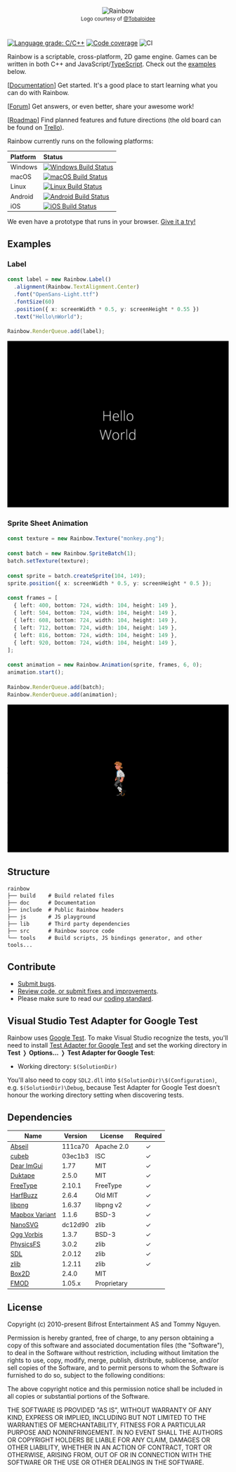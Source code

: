<p align="center">
  <img alt="Rainbow" src="src/Resources/logotype-horizontal.png" />
  <br />
  <span style="font-size: smaller;">
    Logo courtesy of <a href="https://github.com/Tobaloidee" rel="nofollow">@Tobaloidee</a>
  </span>
</p>

#

[![Language grade: C/C++][lgtm-cpp-badge]][lgtm-cpp]
[![Code coverage][codecov-badge]][codecov]
![CI](https://github.com/tido64/rainbow/workflows/CI/badge.svg?branch=master)

Rainbow is a scriptable, cross-platform, 2D game engine. Games can be written in
both C++ and JavaScript/[TypeScript](https://www.typescriptlang.org/). Check
out the [examples](#examples) below.

[[Documentation](https://tido64.github.io/rainbow/)] Get started. It's a good
place to start learning what you can do with Rainbow.

[[Forum](https://www.reddit.com/r/rainbowtech)] Get answers, or even better,
share your awesome work!

[[Roadmap](https://github.com/tido64/rainbow/projects)] Find planned features
and future directions (the old board can be found on
[Trello](https://trello.com/b/r2TqudY6/rainbow)).

Rainbow currently runs on the following platforms:

| Platform | Status                                                |
|:---------|:------------------------------------------------------|
| Windows  | [![Windows Build Status][azure-windows-badge]][azure] |
| macOS    | [![macOS Build Status][azure-macos-badge]][azure]     |
| Linux    | [![Linux Build Status][azure-linux-badge]][azure]     |
| Android  | [![Android Build Status][azure-android-badge]][azure] |
| iOS      | [![iOS Build Status][azure-ios-badge]][azure]         |

We even have a prototype that runs in your browser.
[Give it a try!](https://tido64.github.io/rainbow.js/)

## Examples

### Label

```typescript
const label = new Rainbow.Label()
  .alignment(Rainbow.TextAlignment.Center)
  .font("OpenSans-Light.ttf")
  .fontSize(60)
  .position({ x: screenWidth * 0.5, y: screenHeight * 0.55 })
  .text("Hello\nWorld");

Rainbow.RenderQueue.add(label);
```

![](doc/content/assets/hello-world.png)

### Sprite Sheet Animation

```typescript
const texture = new Rainbow.Texture("monkey.png");

const batch = new Rainbow.SpriteBatch(1);
batch.setTexture(texture);

const sprite = batch.createSprite(104, 149);
sprite.position({ x: screenWidth * 0.5, y: screenHeight * 0.5 });

const frames = [
  { left: 400, bottom: 724, width: 104, height: 149 },
  { left: 504, bottom: 724, width: 104, height: 149 },
  { left: 608, bottom: 724, width: 104, height: 149 },
  { left: 712, bottom: 724, width: 104, height: 149 },
  { left: 816, bottom: 724, width: 104, height: 149 },
  { left: 920, bottom: 724, width: 104, height: 149 },
];

const animation = new Rainbow.Animation(sprite, frames, 6, 0);
animation.start();

Rainbow.RenderQueue.add(batch);
Rainbow.RenderQueue.add(animation);
```

![](doc/content/assets/sprite-sheet-animations-example.gif)

## Structure

    rainbow
    ├── build    # Build related files
    ├── doc      # Documentation
    ├── include  # Public Rainbow headers
    ├── js       # JS playground
    ├── lib      # Third party dependencies
    ├── src      # Rainbow source code
    └── tools    # Build scripts, JS bindings generator, and other tools...

## Contribute

* [Submit bugs](https://github.com/tido64/rainbow/issues).
* [Review code, or submit fixes and improvements](https://github.com/tido64/rainbow/pulls).
* Please make sure to read our
  [coding standard](https://tido64.github.io/rainbow/docs/coding-standard).

## Visual Studio Test Adapter for Google Test

Rainbow uses [Google Test](https://github.com/google/googletest). To make Visual
Studio recognize the tests, you'll need to install
[Test Adapter for Google Test](https://marketplace.visualstudio.com/items?itemName=VisualCPPTeam.TestAdapterforGoogleTest)
and set the working directory in **Test** ❭ **Options…** ❭
**Test Adapter for Google Test**:

* Working directory: `$(SolutionDir)`

You'll also need to copy `SDL2.dll` into `$(SolutionDir)\$(Configuration)`, e.g.
`$(SolutionDir)\Debug`, because Test Adapter for Google Test doesn't honour the
working directory setting when discovering tests.

## Dependencies

| Name                | Version | License      | Required |
|---------------------|---------|--------------|:--------:|
| [Abseil][]          | 111ca70 | Apache 2.0   |    ✓     |
| [cubeb][]           | 03ec1b3 | ISC          |    ✓     |
| [Dear ImGui][]      | 1.77    | MIT          |    ✓     |
| [Duktape][]         | 2.5.0   | MIT          |    ✓     |
| [FreeType][]        | 2.10.1  | FreeType     |    ✓     |
| [HarfBuzz][]        | 2.6.4   | Old MIT      |    ✓     |
| [libpng][]          | 1.6.37  | libpng v2    |    ✓     |
| [Mapbox Variant][]  | 1.1.6   | BSD-3        |    ✓     |
| [NanoSVG][]         | dc12d90 | zlib         |    ✓     |
| [Ogg Vorbis][]      | 1.3.7   | BSD-3        |    ✓     |
| [PhysicsFS][]       | 3.0.2   | zlib         |    ✓     |
| [SDL][]             | 2.0.12  | zlib         |    ✓     |
| [zlib][]            | 1.2.11  | zlib         |    ✓     |
| [Box2D][]           | 2.4.0   | MIT          |          |
| [FMOD][]            | 1.05.x  | Proprietary  |          |

## License

Copyright (c) 2010-present Bifrost Entertainment AS and Tommy Nguyen.

Permission is hereby granted, free of charge, to any person obtaining a copy
of this software and associated documentation files (the "Software"), to deal
in the Software without restriction, including without limitation the rights
to use, copy, modify, merge, publish, distribute, sublicense, and/or sell
copies of the Software, and to permit persons to whom the Software is
furnished to do so, subject to the following conditions:

The above copyright notice and this permission notice shall be included in
all copies or substantial portions of the Software.

THE SOFTWARE IS PROVIDED "AS IS", WITHOUT WARRANTY OF ANY KIND, EXPRESS OR
IMPLIED, INCLUDING BUT NOT LIMITED TO THE WARRANTIES OF MERCHANTABILITY,
FITNESS FOR A PARTICULAR PURPOSE AND NONINFRINGEMENT. IN NO EVENT SHALL THE
AUTHORS OR COPYRIGHT HOLDERS BE LIABLE FOR ANY CLAIM, DAMAGES OR OTHER
LIABILITY, WHETHER IN AN ACTION OF CONTRACT, TORT OR OTHERWISE, ARISING FROM,
OUT OF OR IN CONNECTION WITH THE SOFTWARE OR THE USE OR OTHER DEALINGS IN
THE SOFTWARE.

<!-- Badges -->
[azure]: https://tido64.visualstudio.com/Rainbow/_build/latest?definitionId=1&branchName=master
[azure-android-badge]: https://tido64.visualstudio.com/Rainbow/_apis/build/status/Rainbow%20CI?branchName=master&jobName=Android%20Agent
[azure-ios-badge]: https://tido64.visualstudio.com/Rainbow/_apis/build/status/Rainbow%20CI?branchName=master&jobName=iOS%20Agent
[azure-linux-badge]: https://tido64.visualstudio.com/Rainbow/_apis/build/status/Rainbow%20CI?branchName=master&jobName=Linux%20Agent
[azure-macos-badge]: https://tido64.visualstudio.com/Rainbow/_apis/build/status/Rainbow%20CI?branchName=master&jobName=macOS%20Agent
[azure-windows-badge]: https://tido64.visualstudio.com/Rainbow/_apis/build/status/Rainbow%20CI?branchName=master&jobName=Windows%20Agent
[codecov]: https://codecov.io/gh/tido64/rainbow
[codecov-badge]: https://codecov.io/gh/tido64/rainbow/branch/master/graph/badge.svg
[lgtm-cpp]: https://lgtm.com/projects/g/tido64/rainbow/context:cpp
[lgtm-cpp-badge]: https://img.shields.io/lgtm/grade/cpp/g/tido64/rainbow.svg?logo=lgtm&logoWidth=18

<!-- Dependencies -->
[Abseil]: https://abseil.io/ "Abseil"
[Box2D]: http://box2d.org/ "Box2D | A 2D Physics Engine for Games"
[cubeb]: https://github.com/kinetiknz/cubeb "cubeb"
[Dear ImGui]: https://github.com/ocornut/imgui "Dear ImGui"
[Duktape]: https://duktape.org/ "Duktape"
[FMOD]: https://www.fmod.com/ "FMOD"
[FreeType]: https://freetype.org/ "FreeType"
[HarfBuzz]: https://wiki.freedesktop.org/www/Software/HarfBuzz/ "HarfBuzz"
[libpng]: https://github.com/glennrp/libpng "libpng"
[Mapbox Variant]: https://github.com/mapbox/variant "Mapbox Variant"
[NanoSVG]: https://github.com/memononen/nanosvg "NanoSVG"
[Ogg Vorbis]: https://xiph.org/vorbis/ "Ogg Vorbis"
[PhysicsFS]: https://www.icculus.org/physfs/ "PhysicsFS"
[SDL]: https://www.libsdl.org/ "Simple DirectMedia Layer"
[zlib]: https://github.com/madler/zlib "zlib"
